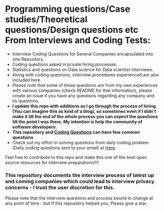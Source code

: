 # Programming questions/Case studies/Theoretical questions/Design questions etc From Interviews and Coding Tests:  
  
+ Interview Coding Questions for Several Companies encapsulated into one Repository.  
+ Coding questions asked in private hiring processes.  
+ Statistics and questions on Data science for Data scientist interviews.  
+ Along with coding questions, interview procedures experienced are also included here.  
+ Please note that some of these questions are from my own experiences with various companies (check README for that information), please create an issue if you have any questions regarding any company and its questions.  
+ **I update this repo with additions as I go through the process of hiring (You can imagine this as kind of a blog), so sometimes even if I didn't make it till the end of the whole process you can expect the questions till the point I was there, My intention is help the community of software developers.**  
+ **This repository and [Coding Questions](https://github.com/absognety/Competitive-Coding-Platforms) can have few common questions**  
+ Check out my effort in solving questions from daily coding problem (Daily coding quesitons sent to your email) at [Here](https://github.com/absognety/Competitive-Coding-Platforms/tree/master/DailyCodingProblem).  
  
Feel free to contribute to this repo and make this one of the best open source resources for interview preparations!!!!  
### This repository documents the interview process of latest up and coming companies which could lead to interview privacy concerns - I trust the user discretion for this.  
Please note that the interview questions and process bound to change at any point of time - but If this repository helped you, Please give a star.  
